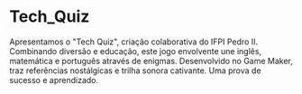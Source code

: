 # Tech_Quiz
Apresentamos o "Tech Quiz", criação colaborativa do IFPI Pedro II. Combinando diversão e educação, este jogo envolvente une inglês, matemática e português através de enigmas. Desenvolvido no Game Maker, traz referências nostálgicas e trilha sonora cativante. Uma prova de sucesso e aprendizado.
